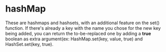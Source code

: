 # hashMap
These are hashmaps and hashsets, with an additional feature on the set() function. If there's already a key with the name you chose for the new key being added, you can return the to-be-replaced one by adding a **true** boolean as extra argument(ex: HashMap.set(key, value, true) and HashSet.set(key, true).

